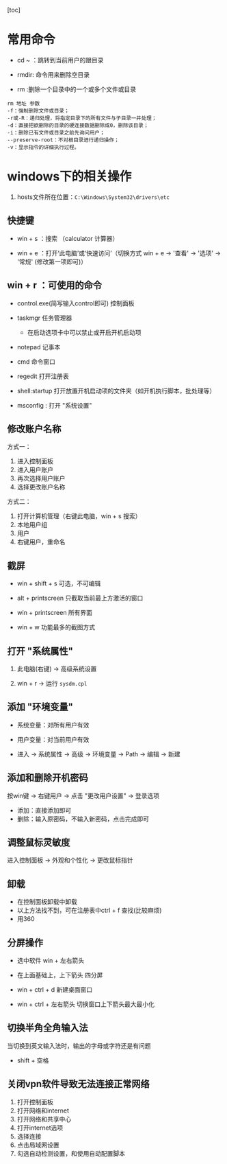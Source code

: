 [toc]
# 常用命令

- cd ~ ：跳转到当前用户的跟目录

- rmdir: 命令用来删除空目录

- rm :删除一个目录中的一个或多个文件或目录 
```
rm 地址 参数
-f：强制删除文件或目录；
-r或-R：递归处理，将指定目录下的所有文件与子目录一并处理；
-d：直接把欲删除的目录的硬连接数据删除成0，删除该目录；
-i：删除已有文件或目录之前先询问用户；
--preserve-root：不对根目录进行递归操作；
-v：显示指令的详细执行过程。
``` 

# windows下的相关操作

1. hosts文件所在位置：`C:\Windows\System32\drivers\etc`

## 快捷键

- win + s ：搜索  （calculator 计算器）

- win + e ：打开‘此电脑’或‘快速访问’（切换方式 win + e -> '查看' -> '选项' -> '常规' (修改第一项即可)）


## win + r ：可使用的命令

- control.exe(简写输入control即可) 控制面板

- taskmgr 任务管理器
    - 在启动选项卡中可以禁止或开启开机启动项

- notepad 记事本

- cmd 命令窗口

- regedit 打开注册表

- shell:startup 打开放置开机启动项的文件夹（如开机执行脚本，批处理等）

- msconfig : 打开 "系统设置" 


## 修改账户名称

方式一：
1. 进入控制面板
2. 进入用户账户
3. 再次选择用户账户
4. 选择更改账户名称

方式二：
1. 打开计算机管理（右键此电脑，win + s 搜索）
2. 本地用户组
3. 用户
4. 右键用户，重命名

## 截屏

- win + shift + s  可选，不可编辑

- alt + printscreen 只截取当前最上方激活的窗口

- win + printscreen 所有界面

- win + w 功能最多的截图方式


## 打开 "系统属性"
1. 此电脑(右键) -> 高级系统设置

2. win + r -> 运行 `sysdm.cpl`

## 添加 "环境变量"
- 系统变量：对所有用户有效
- 用户变量：对当前用户有效

- 进入 -> 系统属性 -> 高级 -> 环境变量 -> Path -> 编辑 -> 新建

## 添加和删除开机密码

按win键 -> 右键用户 -> 点击 "更改用户设置" -> 登录选项

- 添加：直接添加即可
- 删除：输入原密码，不输入新密码，点击完成即可

## 调整鼠标灵敏度
进入控制面板 -> 外观和个性化 -> 更改鼠标指针

## 卸载
- 在控制面板卸载中卸载
- 以上方法找不到，可在注册表中ctrl + f 查找(比较麻烦)
- 用360  

## 分屏操作
- 选中软件 win + 左右箭头
- 在上面基础上，上下箭头 四分屏

- win + ctrl + d 新建桌面窗口
- win + ctrl + 左右箭头 切换窗口上下箭头最大最小化

## 切换半角全角输入法
当切换到英文输入法时，输出的字母或字符还是有问题

- shift + 空格

## 关闭vpn软件导致无法连接正常网络

1. 打开控制面板
2. 打开网络和internet
3. 打开网络和共享中心
4. 打开internet选项
5. 选择连接
6. 点击局域网设置
7. 勾选自动检测设置，和使用自动配置脚本